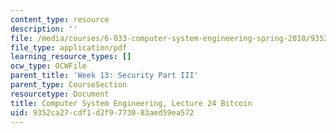 ```yaml
---
content_type: resource
description: ''
file: /media/courses/6-033-computer-system-engineering-spring-2018/9352ca27cdf1d2f9773083aed59ea572_MIT6_033S18lec24.pdf
file_type: application/pdf
learning_resource_types: []
ocw_type: OCWFile
parent_title: 'Week 13: Security Part III'
parent_type: CourseSection
resourcetype: Document
title: Computer System Engineering, Lecture 24 Bitcoin
uid: 9352ca27-cdf1-d2f9-7730-83aed59ea572
---
```


